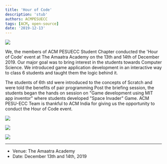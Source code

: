 ```yaml
---
title: 'Hour of Code'
description: 'stub'
authors: ACMPESUECC
tags: [ACM, open-source]
date: '2019-12-13'
---
```

![](https://raw.githubusercontent.com/acmpesuecc/acmpesuecc.github.io/master/img/headpic.jpg)

We, the members of ACM PESUECC Student Chapter conducted the 'Hour of Code' event at The Amaatra Academy on the 13th and 14th of December 2019.
Our major goal was to bring interest in the students towards Computer Science. We introduced game application development in an interactive way to class 6 students and taught them the logic behind it. 

The students of 6th std were introduced to the concepts of Scratch and were told the benefits of pair programming Post the briefing session, the students began the hands on session on "Game development using MIT app inventor" where students developed "Space Invader" Game. ACM PESU-ECC Team is thankful to ACM India for giving us the opportunity to conduct the Hour of Code event.

![](https://raw.githubusercontent.com/acmpesuecc/acmpesuecc.github.io/master/img/teampic.jpg)

![](https://raw.githubusercontent.com/acmpesuecc/acmpesuecc.github.io/master/img/queslab.jpg)

![](https://raw.githubusercontent.com/acmpesuecc/acmpesuecc.github.io/master/img/teach_ses.jpg)

---
- Venue: The Amaatra Academy
- Date: December 13th and 14th, 2019


